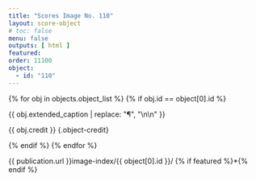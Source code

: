 ```yaml
---
title: "Scores Image No. 110"
layout: score-object
# toc: false
menu: false
outputs: [ html ]
featured: 
order: 11100
object:
  - id: "110"
---
```


{% for obj in objects.object_list %}
{% if obj.id == object[0].id %}

{{ obj.extended_caption | replace: "¶", "\n\n" }}

{{ obj.credit }} {.object-credit}

{% endif %}
{% endfor %}

<div class="object-credit object-url is-print-only">

{{ publication.url }}image-index/{{ object[0].id }}/ {% if featured %}*{% endif %}

</div>
